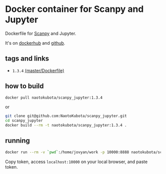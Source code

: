 # Docker container for Scanpy and Jupyter

Dockerfile for [Scanpy](https://scanpy.readthedocs.io/en/stable/index.html) and Jupyter.

It's on [dockerhub](https://hub.docker.com/r/naotokubota/scanpy_jupyter) and [github](https://github.com/NaotoKubota/scanpy_jupyter).

## tags and links

- `1.3.4` [(master/Dockerfile)](https://github.com/NaotoKubota/scanpy_jupyter/blob/master/Dockerfile)

## how to build

```sh
docker pull naotokubota/scanpy_jupyter:1.3.4
```

or

```sh
git clone git@github.com:NaotoKubota/scanpy_jupyter.git
cd scanpy_jupyter
docker build --rm -t naotokubota/scanpy_jupyter:1.3.4 .
```

## running

```sh
docker run --rm -v `pwd`:/home/jovyan/work -p 10000:8888 naotokubota/scanpy_jupyter:1.3.4
```

Copy token, access `localhost:10000` on your local browser, and paste token.
